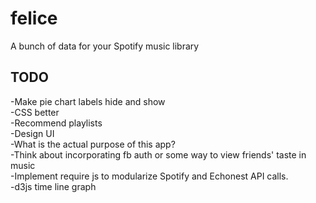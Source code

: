 # felice
A bunch of data for your Spotify music library <br>
<h2>TODO</h2>
-Make pie chart labels hide and show <br>
-CSS better <br>
-Recommend playlists <br>
-Design UI <br>
-What is the actual purpose of this app? <br>
-Think about incorporating fb auth or some way to view friends' taste in music <br>
-Implement require js to modularize Spotify and Echonest API calls. <br>
-d3js time line graph <br>
